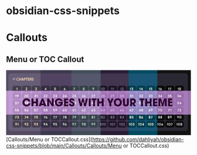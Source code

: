 # obsidian-css-snippets





# Callouts

## Menu or TOC Callout
![toc Callout CSS](image.png)
[Callouts/Menu or TOCCallout.css](https://github.com/dahliyah/obsidian-css-snippets/blob/main/Callouts/Callouts/Menu or TOCCallout.css)
